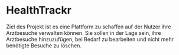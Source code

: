 # HealthTrackr
Ziel des Projekt ist es eine Plattform zu schaffen auf der Nutzer ihre Arztbesuche verwalten können. Sie sollen in der Lage sein, ihre Arztbesuche hinzuzufügen, bei Bedarf zu bearbeiten und nicht mehr benötigte Besuche zu löschen.
